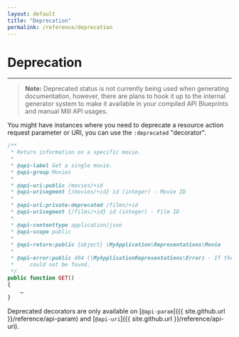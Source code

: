 ```yaml
---
layout: default
title: "Deprecation"
permalink: /reference/deprecation
---
```


# Deprecation
---

> **Note:** Deprecated status is not currently being used when generating
> documentation, however, there are plans to hook it up to the internal
> generator system to make it available in your compiled API Blueprints and
> manual Mill API usages.

You might have instances where you need to deprecate a resource action request
parameter or URI, you can use the `:deprecated` "decorator".

```php
/**
 * Return information on a specific movie.
 *
 * @api-label Get a single movie.
 * @api-group Movies
 *
 * @api-uri:public /movies/+id
 * @api-urisegment {/movies/+id} id (integer) - Movie ID
 *
 * @api-uri:private:deprecated /films/+id
 * @api-urisegment {/films/+id} id (integer) - Film ID
 *
 * @api-contenttype application/json
 * @api-scope public
 *
 * @api-return:public {object} \MyApplication\Representations\Movie
 *
 * @api-error:public 404 (\MyApplicationRepresentations\Error) - If the movie
 *     could not be found.
 */
public function GET()
{
    …
}
```

Deprecated decorators are only available on
[`@api-param`]({{ site.github.url }}/reference/api-param) and
[`@api-uri`]({{ site.github.url }}/reference/api-uri).
